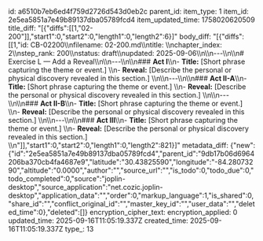 id: a6510b7eb6ed4f759d2726d543d0eb2c
parent_id: 
item_type: 1
item_id: 2e5ea5851a7e49b89137dba05789fcd4
item_updated_time: 1758020620509
title_diff: "[{\"diffs\":[[1,\"02-200\"]],\"start1\":0,\"start2\":0,\"length1\":0,\"length2\":6}]"
body_diff: "[{\"diffs\":[[1,\"id: CB-02200\\\nfilename: 02-200.md\\\ntitle: \\\nchapter_index: 2\\\nstep_rank: 200\\\nstatus: draft\\\nupdated: 2025-09-06\\\n\\\n---\\\n\\\n# Exercise L — Add a Reveal\\\n\\\n---\\\n\\\n### **Act I**\\\n- **Title:** [Short phrase capturing the theme or event.]  \\\n- **Reveal:** [Describe the personal or physical discovery revealed in this section.]  \\\n\\\n---\\\n\\\n### **Act II-A**\\\n- **Title:** [Short phrase capturing the theme or event.]  \\\n- **Reveal:** [Describe the personal or physical discovery revealed in this section.]  \\\n\\\n---\\\n\\\n### **Act II-B**\\\n- **Title:** [Short phrase capturing the theme or event.]  \\\n- **Reveal:** [Describe the personal or physical discovery revealed in this section.]  \\\n\\\n---\\\n\\\n### **Act III**\\\n- **Title:** [Short phrase capturing the theme or event.]  \\\n- **Reveal:** [Describe the personal or physical discovery revealed in this section.]  \\\n\"]],\"start1\":0,\"start2\":0,\"length1\":0,\"length2\":821}]"
metadata_diff: {"new":{"id":"2e5ea5851a7e49b89137dba05789fcd4","parent_id":"9db17b06d6964206ba370cb4fa4687e9","latitude":"30.43825590","longitude":"-84.28073290","altitude":"0.0000","author":"","source_url":"","is_todo":0,"todo_due":0,"todo_completed":0,"source":"joplin-desktop","source_application":"net.cozic.joplin-desktop","application_data":"","order":0,"markup_language":1,"is_shared":0,"share_id":"","conflict_original_id":"","master_key_id":"","user_data":"","deleted_time":0},"deleted":[]}
encryption_cipher_text: 
encryption_applied: 0
updated_time: 2025-09-16T11:05:19.337Z
created_time: 2025-09-16T11:05:19.337Z
type_: 13
